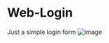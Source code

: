 # Web-Login
Just a simple login form
![image](https://github.com/PhamH1eu/Web-Login/assets/100515892/6c8089fa-84a4-40bb-94e7-a529ed625bf5)
